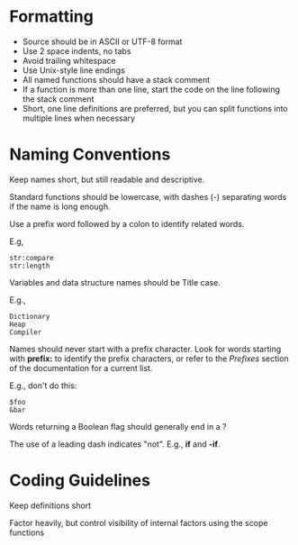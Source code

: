 # Formatting

* Source should be in ASCII or UTF-8 format
* Use 2 space indents, no tabs
* Avoid trailing whitespace
* Use Unix-style line endings
* All named functions should have a stack comment
* If a function is more than one line, start the code on the line following the stack comment
* Short, one line definitions are preferred, but you can split functions into multiple lines when necessary

# Naming Conventions

Keep names short, but still readable and descriptive.

Standard functions should be lowercase, with dashes (-) separating words if the name is long enough.

Use a prefix word followed by a colon to identify related words.

E.g,

    str:compare
    str:length

Variables and data structure names should be Title case.

E.g.,

    Dictionary
    Heap
    Compiler

Names should never start with a prefix character. Look for words starting with **prefix:** to identify the prefix characters, or refer to the *Prefixes* section of the documentation for a current list.

E.g., don't do this:

    $foo
    &bar

Words returning a Boolean flag should generally end in a ?

The use of a leading dash indicates "not". E.g., **if** and **-if**. 

# Coding Guidelines

Keep definitions short

Factor heavily, but control visibility of internal factors using the scope functions

